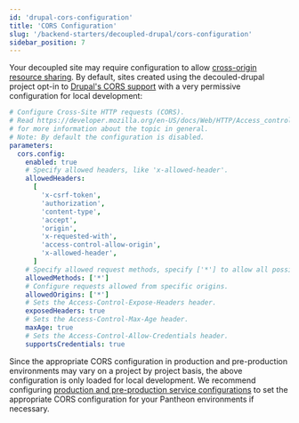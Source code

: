 ```yaml
---
id: 'drupal-cors-configuration'
title: 'CORS Configuration'
slug: '/backend-starters/decoupled-drupal/cors-configuration'
sidebar_position: 7
---
```


Your decoupled site may require configuration to allow
[cross-origin resource sharing](https://developer.mozilla.org/en-US/docs/Web/HTTP/CORS).
By default, sites created using the decouled-drupal project opt-in to
[Drupal's CORS support](https://www.drupal.org/node/2715637) with a very
permissive configuration for local development:

```yaml title="web/sites/default/cors.decoupled.services.yml"
# Configure Cross-Site HTTP requests (CORS).
# Read https://developer.mozilla.org/en-US/docs/Web/HTTP/Access_control_CORS
# for more information about the topic in general.
# Note: By default the configuration is disabled.
parameters:
  cors.config:
    enabled: true
    # Specify allowed headers, like 'x-allowed-header'.
    allowedHeaders:
      [
        'x-csrf-token',
        'authorization',
        'content-type',
        'accept',
        'origin',
        'x-requested-with',
        'access-control-allow-origin',
        'x-allowed-header',
      ]
    # Specify allowed request methods, specify ['*'] to allow all possible ones.
    allowedMethods: ['*']
    # Configure requests allowed from specific origins.
    allowedOrigins: ['*']
    # Sets the Access-Control-Expose-Headers header.
    exposedHeaders: true
    # Sets the Access-Control-Max-Age header.
    maxAge: true
    # Sets the Access-Control-Allow-Credentials header.
    supportsCredentials: true
```

Since the appropriate CORS configuration in production and pre-production
environments may vary on a project by project basis, the above configuration is
only loaded for local development. We recommend configuring
[production and pre-production service configurations](https://pantheon.io/docs/services-yml#production-and-pre-production-service-configurations)
to set the appropriate CORS configuration for your Pantheon environments if
necessary.
